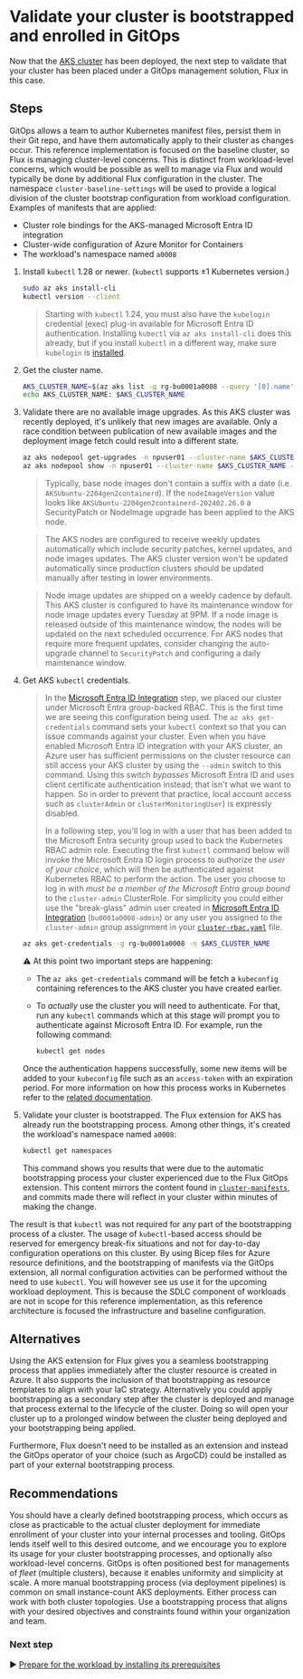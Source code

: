 # Validate your cluster is bootstrapped and enrolled in GitOps

Now that the [AKS cluster](./06-aks-cluster.md) has been deployed, the next step to validate that your cluster has been placed under a GitOps management solution, Flux in this case.

## Steps

GitOps allows a team to author Kubernetes manifest files, persist them in their Git repo, and have them automatically apply to their cluster as changes occur. This reference implementation is focused on the baseline cluster, so Flux is managing cluster-level concerns. This is distinct from workload-level concerns, which would be possible as well to manage via Flux and would typically be done by additional Flux configuration in the cluster. The namespace `cluster-baseline-settings` will be used to provide a logical division of the cluster bootstrap configuration from workload configuration. Examples of manifests that are applied:

- Cluster role bindings for the AKS-managed Microsoft Entra ID integration
- Cluster-wide configuration of Azure Monitor for Containers
- The workload's namespace named `a0008`

1. Install `kubectl` 1.28 or newer. (`kubectl` supports ±1 Kubernetes version.)

   ```bash
   sudo az aks install-cli
   kubectl version --client
   ```

   > Starting with `kubectl` 1.24, you must also have the `kubelogin` credential (exec) plug-in available for Microsoft Entra ID authentication. Installing `kubectl` via `az aks install-cli` does this already, but if you install `kubectl` in a different way, make sure `kubelogin` is [installed](https://github.com/Azure/kubelogin#getting-started).

1. Get the cluster name.

   ```bash
   AKS_CLUSTER_NAME=$(az aks list -g rg-bu0001a0008 --query '[0].name' -o tsv)
   echo AKS_CLUSTER_NAME: $AKS_CLUSTER_NAME
   ```

1. Validate there are no available image upgrades. As this AKS cluster was recently deployed, it's unlikely that new images are available. Only a race condition between publication of new available images and the deployment image fetch could result into a different state.

   ```bash
   az aks nodepool get-upgrades -n npuser01 --cluster-name $AKS_CLUSTER_NAME -g rg-bu0001a0008 && \
   az aks nodepool show -n npuser01 --cluster-name $AKS_CLUSTER_NAME -g rg-bu0001a0008 --query nodeImageVersion
   ```

   > Typically, base node images don't contain a suffix with a date (i.e. `AKSUbuntu-2204gen2containerd`). If the `nodeImageVersion` value looks like `AKSUbuntu-2204gen2containerd-202402.26.0` a SecurityPatch or NodeImage upgrade has been applied to the AKS node.

   > The AKS nodes are configured to receive weekly updates automatically which include security patches, kernel updates, and node images updates. The AKS cluster version won't be updated automatically since production clusters should be updated manually after testing in lower environments.

   > Node image updates are shipped on a weekly cadence by default. This AKS cluster is configured to have its maintenance window for node image updates every Tuesday at 9PM. If a node image is released outside of this maintenance window, the nodes will be updated on the next scheduled occurrence. For AKS nodes that require more frequent updates, consider changing the auto-upgrade channel to `SecurityPatch` and configuring a daily maintenance window.

1. Get AKS `kubectl` credentials.

   > In the [Microsoft Entra ID Integration](03-microsoft-entra-id.md) step, we placed our cluster under Microsoft Entra group-backed RBAC. This is the first time we are seeing this configuration being used. The `az aks get-credentials` command sets your `kubectl` context so that you can issue commands against your cluster. Even when you have enabled Microsoft Entra ID integration with your AKS cluster, an Azure user has sufficient permissions on the cluster resource can still access your AKS cluster by using the `--admin` switch to this command. Using this switch *bypasses* Microsoft Entra ID and uses client certificate authentication instead; that isn't what we want to happen. So in order to prevent that practice, local account access such as `clusterAdmin` or `clusterMonitoringUser`) is expressly disabled.
   >
   > In a following step, you'll log in with a user that has been added to the Microsoft Entra security group used to back the Kubernetes RBAC admin role. Executing the first `kubectl` command below will invoke the Microsoft Entra ID login process to authorize the *user of your choice*, which will then be authenticated against Kubernetes RBAC to perform the action. The user you choose to log in with *must be a member of the Microsoft Entra group bound* to the `cluster-admin` ClusterRole. For simplicity you could either use the "break-glass" admin user created in [Microsoft Entra ID Integration](03-microsoft-entra-id.md) (`bu0001a0008-admin`) or any user you assigned to the `cluster-admin` group assignment in your [`cluster-rbac.yaml`](cluster-manifests/cluster-rbac.yaml) file.

   ```bash
   az aks get-credentials -g rg-bu0001a0008 -n $AKS_CLUSTER_NAME
   ```

   :warning: At this point two important steps are happening:

      - The `az aks get-credentials` command will be fetch a `kubeconfig` containing references to the AKS cluster you have created earlier.
      - To *actually* use the cluster you will need to authenticate. For that, run any `kubectl` commands which at this stage will prompt you to authenticate against Microsoft Entra ID. For example, run the following command:

         ```bash
         kubectl get nodes
         ```

   Once the authentication happens successfully, some new items will be added to your `kubeconfig` file such as an `access-token` with an expiration period. For more information on how this process works in Kubernetes refer to the [related documentation](https://kubernetes.io/docs/reference/access-authn-authz/authentication/#openid-connect-tokens).

1. Validate your cluster is bootstrapped. The Flux extension for AKS has already run the bootstrapping process. Among other things, it's created the workload's namespace named `a0008`:

   ```bash
   kubectl get namespaces
   ```

   This command shows you results that were due to the automatic bootstrapping process your cluster experienced due to the Flux GitOps extension. This content mirrors the content found in [`cluster-manifests`](./cluster-manifests), and commits made there will reflect in your cluster within minutes of making the change.

The result is that `kubectl` was not required for any part of the bootstrapping process of a cluster. The usage of `kubectl`-based access should be reserved for emergency break-fix situations and not for day-to-day configuration operations on this cluster. By using Bicep files for Azure resource definitions, and the bootstrapping of manifests via the GitOps extension, all normal configuration activities can be performed without the need to use `kubectl`. You will however see us use it for the upcoming workload deployment. This is because the SDLC component of workloads are not in scope for this reference implementation, as this reference architecture is focused the infrastructure and baseline configuration.

## Alternatives

Using the AKS extension for Flux gives you a seamless bootstrapping process that applies immediately after the cluster resource is created in Azure. It also supports the inclusion of that bootstrapping as resource templates to align with your IaC strategy. Alternatively you could apply bootstrapping as a secondary step after the cluster is deployed and manage that process external to the lifecycle of the cluster. Doing so will open your cluster up to a prolonged window between the cluster being deployed and your bootstrapping being applied.

Furthermore, Flux doesn't need to be installed as an extension and instead the GitOps operator of your choice (such as ArgoCD) could be installed as part of your external bootstrapping process.

## Recommendations

You should have a clearly defined bootstrapping process, which occurs as close as practicable to the actual cluster deployment for immediate enrollment of your cluster into your internal processes and tooling. GitOps lends itself well to this desired outcome, and we encourage you to explore its usage for your cluster bootstrapping processes, and optionally also workload-level concerns. GitOps is often positioned best for managements of *fleet* (multiple clusters), because it enables uniformity and simplicity at scale. A more manual bootstrapping process (via deployment pipelines) is common on small instance-count AKS deployments. Either process can work with both cluster topologies. Use a bootstrapping process that aligns with your desired objectives and constraints found within your organization and team.

### Next step

:arrow_forward: [Prepare for the workload by installing its prerequisites](./08-workload-prerequisites.md)